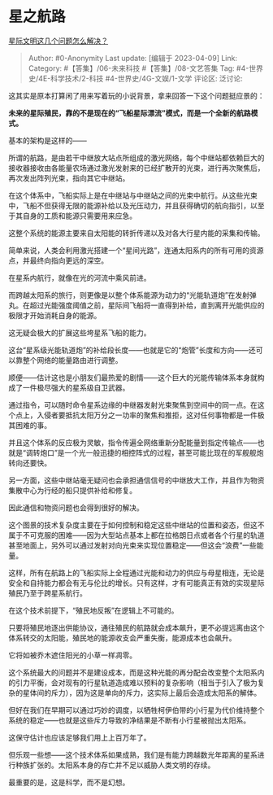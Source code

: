 # 星之航路
[星际文明这几个问题怎么解决？](https://www.zhihu.com/question/593813716/answer/2975394566)

> Author: #0-Anonymity
> Last update: [编辑于 2023-04-09]
> Link:
> Category: #【答集】/06-未来科技 #【答集】/08-文艺答集
> Tag: #4-世界史/4E-科学技术/2-科技 #4-世界史/4G-文娱/1-文学
> 评论区:
> 泛讨论:

这其实是原本打算闲了用来写着玩的小说背景，拿来回答一下这个问题挺应景的：

**未来的星际殖民，靠的不是现在的“飞船星际漂流”模式，而是一个全新的航路模式。**

基本的架构是这样的——

所谓的航路，是由若干中继放大站点所组成的激光网络，每个中继站都依赖巨大的接收器接收由各能量农场通过激光发射来的已经扩散开的光束，进行再次聚焦后，再次发出阵列光束，指向其它中继站。

在这个体系中，飞船实际上是在中继站与中继站之间的光束中航行。从这些光束中，飞船不但获得无限的能源补给以及光压动力，并且获得确切的航向指引，以至于其自身的工质和能源只需要用来应急。

这整个系统的能源主要来自太阳能的转折传递以及对各大行星内能的采集和传输。

简单来说，人类会利用激光搭建一个“星间光路”，连通太阳系内的所有可用的资源点，并最终向指向更远的深空。

在星系内航行，就像在光的河流中乘风前进。

而跨越太阳系的旅行，则更像是以整个体系能源为动力的“光能轨道炮”在发射弹丸。在超过光能强度阈值之前，星际间飞船将一直得到补给，直到离开光能供应的极限才开始消耗自身的能源。

这无疑会极大的扩展这些垮星系飞船的能力。

这台“星系级光能轨道炮”的补给段长度——也就是它的“炮管”长度和方向——还可以靠整个网络的能量路由进行调整。

顺便——估计这也是小朋友们最热爱的剧情——这个巨大的光能传输体系本身就构成了一件极尽强大的星系级自卫武器。

通过指令，可以随时命令星系边缘的中继器发射光束聚焦到空间中的同一点。在这个点上，入侵者要抵抗太阳万分之一功率的聚焦和推拒，这对任何事物都是一件极其困难的事。

并且这个体系的反应极为灵敏，指令传遍全网络重新分配能量到指定传输点——也就是“调转炮口”是一个光一般迅捷的相控阵式的过程，甚至可能比现在的军舰舰炮转向还要快。

另一方面，这些中继站毫无疑问也会承担通信信号的中继放大工作，并且作为物资集散中心为行经的船只提供补给和修复。

因此通信和物资问题也会得到很好的解决。

这个图景的技术复杂度主要在于如何控制和稳定这些中继站的位置和姿态，但这不属于不可克服的困难——因为大型站点基本上都在拉格朗日点或者各个行星的轨道甚至地面上，另外可以通过发射对向光束来实现位置稳定——但这会“浪费”一些能量。

这样，所有在航路上的飞船实际上全程通过光能和动力的供应与母星相连，无论是安全和自持能力都会有无与伦比的增长。只有这样，才有可能真正有效的实现星际殖民乃至于跨星系航行。

在这个技术前提下，“殖民地反叛”在逻辑上不可能的。

只要将殖民地逐出供能协议，通往殖民的航路就会成本飙升，更不必提远离由这个体系转交的太阳能，殖民地的能源收支会严重失衡，能源成本也会飙升。

它将如被乔木遮住阳光的小草一样凋零。

这个系统最大的问题并不是建设成本，而是这种光能的再分配会改变整个太阳系内的引力平衡，会对现有的行星轨道造成难以预料的复杂影响（相当于引入了极为复杂的星体间的斥力），因为这是单向的斥力，这实际上最后会造成太阳系的解体。

但好在我们在早期可以通过巧妙的调度，以牺牲柯伊伯带的小行星为代价维持整个系统的稳定——也就是这些斥力导致的净结果是不断有小行星被抛出太阳系。

这保守估计也应该足够我们用上上百万年了。

但乐观一些想——这个技术体系如果成熟，我们是有能力跨越数光年距离的星系进行种族扩张的。太阳系本身的存亡并不足以威胁人类文明的存续。

最重要的是，这是科学，而不是幻想。

